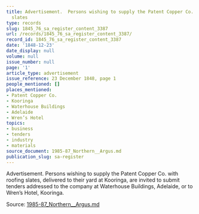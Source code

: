 ```yaml
---
title: Advertisement.  Persons wishing to supply the Patent Copper Co. with roofing
  slates
type: records
slug: 1845_76_sa_register_content_3387
url: /records/1845_76_sa_register_content_3387/
record_id: 1845_76_sa_register_content_3387
date: '1848-12-23'
date_display: null
volume: null
issue_number: null
page: '1'
article_type: advertisement
issue_reference: 23 December 1848, page 1
people_mentioned: []
places_mentioned:
- Patent Copper Co.
- Kooringa
- Waterhouse Buildings
- Adelaide
- Wren’s Hotel
topics:
- business
- tenders
- industry
- materials
source_document: 1985-87_Northern__Argus.md
publication_slug: sa-register
---
```


Advertisement.  Persons wishing to supply the Patent Copper Co. with roofing slates, delivered to their yard at Kooringa, are invited to submit tenders addressed to the company at Waterhouse Buildings, Adelaide, or to Wren’s Hotel, Kooringa.

Source: [1985-87_Northern__Argus.md](/downloads/markdown/1985-87_Northern__Argus.md)
